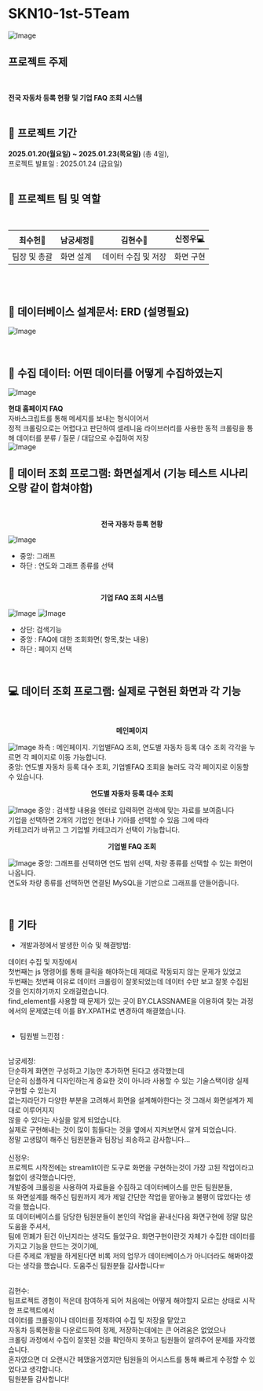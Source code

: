 # SKN10-1st-5Team
![Image](https://github.com/user-attachments/assets/51c829fe-ac31-471b-aa5d-092e4ad45a12)

## 프로젝트 주제
<br/>


**전국 자동차 등록 현황 및 기업 FAQ 조회 시스템**
<br/>
<br/>
## 📅 프로젝트 기간
**2025.01.20(월요일) ~ 2025.01.23(목요일)** (총 4일), <br/>
프로젝트 발표일 : 2025.01.24 (금요일)
<br/>
<br/>

## 🌟 프로젝트 팀 및 역할
<br/>


| 최수헌🧐 | 남궁세정📝 | 김현수📄 | 신정우💻 |
| --- | --- | --- | --- |
| 팀장 및 총괄 | 화면 설계 | 데이터 수집 및 저장 | 화면 구현 |

<br/>



<br/>



## 🔗 데이터베이스 설계문서: ERD (설명필요)

![Image](https://github.com/user-attachments/assets/55657ead-ca75-4ae0-b137-08cb36d9ef3c)

<br/>

## 📄 수집 데이터: 어떤 데이터를 어떻게 수집하였는지
![Image](https://github.com/user-attachments/assets/cbfff01f-e92d-4f14-9cd2-9520814b1f80)

**현대 홈페이지 FAQ** </br>
자바스크립트를 통해 메세지를 보내는 형식이어서</br>
정적 크롤링으로는 어렵다고 판단하여 셀레니움 라이브러리를 사용한 동적 크롤링을 통해 데이터를 분류 / 질문 / 대답으로 수집하여 저장</br>
![Image](https://github.com/user-attachments/assets/ce10b9ce-5798-48b5-9b47-4a16e58169c0)
<br/>

## 📝 데이터 조회 프로그램: 화면설계서 (기능 테스트 시나리오랑 같이 합쳐야함)

<div align="center">
 <br/>
 
  **전국 자동차 등록 현황**
  
</div>

![Image](https://github.com/user-attachments/assets/b7f53159-15b7-4fae-8b17-157a6513b0d5)

- 중앙: 그래프
- 하단 : 연도와 그래프 종류를 선택

</br>

<div align="center">

 
  **기업 FAQ 조회 시스템**
  
</div>

![Image](https://github.com/user-attachments/assets/230d5e23-f0d4-45c0-86cd-1402e3d0b6af)
![Image](https://github.com/user-attachments/assets/a1a4224f-3a6a-4b97-84a0-8690f026f1d5)

- 상단: 검색기능
- 중앙 : FAQ에 대한 조회화면( 항목,찾는 내용)
- 하단 : 페이지 선택

</br>

## 💻 데이터 조회 프로그램: 실제로 구현된 화면과 각 기능
 <br/>

<div align="center">
 
  **메인페이지**
</div>


![Image](https://github.com/user-attachments/assets/21b84d68-e01d-460d-a588-b6407ed41590)
좌측 : 메인페이지. 기업별FAQ 조회, 연도별 자동차 등록 대수 조회 각각을 누르면 각 페이지로 이동 가능합니다.</br>
중앙: 연도별 자동차 등록 대수 조회, 기업별FAQ 조회을 눌러도 각각 페이지로 이동할 수 있습니다.


<div align="center">
 
  **연도별 자동차 등록 대수 조회**
  
</div>


![Image](https://github.com/user-attachments/assets/55db2a2b-c231-4e07-84bc-fa754fddd756)
중앙 : 검색할 내용을 엔터로 입력하면 검색에 맞는 자료를 보여줍니다</br>
기업을 선택하면 2개의 기업인 현대나 기아를 선택할 수 있음 그에 따라</br>
카테고리가 바뀌고 그 기업별 카테고리가 선택이 가능합니다.</br>





<div align="center">
 
  **기업별 FAQ 조회**
  
</div>

![Image](https://github.com/user-attachments/assets/33570c3a-9823-4d98-a5fc-f5803dbdfd01)
중앙: 그래프를 선택하면 연도 범위 선택, 차량 종류를 선택할 수 있는 화면이 나옵니다.</br>
연도와 차량 종류를 선택하면 연결된 MySQL을 기반으로 그래프를 만들어줍니다.</br>




<br/>

 ## 🔎 기타
- 개발과정에서 발생한 이슈 및 해결방법: </br>

데이터 수집 및 저장에서</br>
첫번째는 js 명령어를 통해 클릭을 해야하는데 제대로 작동되지 않는 문제가 있었고</br>
두번째는 첫번째 이유로 데이터 크롤링이 잘못되었는데 데이터 수만 보고 잘못 수집된 것을 인지하기까지 오래걸렸습니다.</br>
find_element를 사용할 때 문제가 있는 곳이 BY.CLASSNAME을 이용하여 찾는 과정에서의 문제였는데 이를 BY.XPATH로 변경하여 해결했습니다.</br>
   </br>
- 팀원별 느낀점 : </br>
</br>
남궁세정:</br>
단순하게 화면만 구성하고 기능만 추가하면 된다고 생각했는데</br>
단순히 심플하게 디자인하는게 중요한 것이 아니라 사용할 수 있는 기술스택이랑 실제 구현할 수 있는지</br>
없는지라던가 다양한 부분을 고려해서 화면을 설계해야한다는 것 그래서 화면설계가 제대로 이루어지지</br>
않을 수 있다는 사실을 알게 되었습니다.</br>
실제로 구현해내는 것이 많이 힘들다는 것을 옆에서 지켜보면서 알게 되었습니다.</br>
정말 고생많이 해주신 팀원분들과 팀장님 죄송하고 감사합니다...</br>

</br>
신정우:</br>
프로젝트 시작전에는 streamlit이란 도구로 화면을 구현하는것이 가장 고된 작업이라고 철없이 생각했습니다만,</br>
개발중에 크롤링을 사용하여 자료들을 수집하고 데이터베이스를 만든 팀원분들,</br>
또 화면설계를 해주신 팀원까지 제가 제일 간단한 작업을 맡아놓고 불평이 많았다는 생각을 했습니다.</br>
또 데이터베이스를 담당한 팀원분들이 본인의 작업을 끝내신다음 화면구현에 정말 많은 도움을 주셔서,</br>
 팀에 민폐가 된건 아닌지라는 생각도 들었구요. 화면구현이란것 자체가 수집한 데이터를 가지고 기능을 만드는 것이기에,</br>
다른 주제로 개발을 하게된다면 비록 저의 업무가 데이터베이스가 아니더라도 해봐야겠다는 생각을 했습니다. 도움주신 팀원분들 감사합니다ㅠ</br>
</br>

김현수:</br>
팀프로젝트 경험이 적은데 참여하게 되어 처음에는 어떻게 해야할지 모르는 상태로 시작한 프로젝트에서</br>
데이터를 크롤링이나 데이터를 정제하여 수집 및 저장을 맡았고</br>
자동차 등록현황을 다운로드하여 정제, 저장하는데에는 큰 어려움은 없었으나</br>
크롤링 과정에서 수집이 잘못된 것을 확인하지 못하고 팀원들이 알려주어 문제를 자각했습니다.</br>
혼자였으면 더 오랜시간 헤맸을거였지만 팀원들의 어시스트를 통해 빠르게 수정할 수 있었다고 생각합니다.</br>
팀원분들 감사합니다!</br>
</br>




